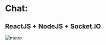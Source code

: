 # Chat: 

## ReactJS + NodeJS + Socket.IO

![metro](https://user-images.githubusercontent.com/52636887/88477178-74a74100-cf46-11ea-95d2-e4580fc2dcd1.PNG)
